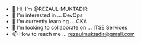 - 👋 Hi, I’m @REZAUL-MUKTADIR
- 👀 I’m interested in ... DevOps
- 🌱 I’m currently learning ... CKA
- 💞️ I’m looking to collaborate on ... ITSE Services
- 📫 How to reach me ... rezaulmuktadir@gmail.com

<!---
REZAUL-MUKTADIR/REZAUL-MUKTADIR is a ✨ special ✨ repository because its `README.md` (this file) appears on your GitHub profile.
You can click the Preview link to take a look at your changes.
--->
